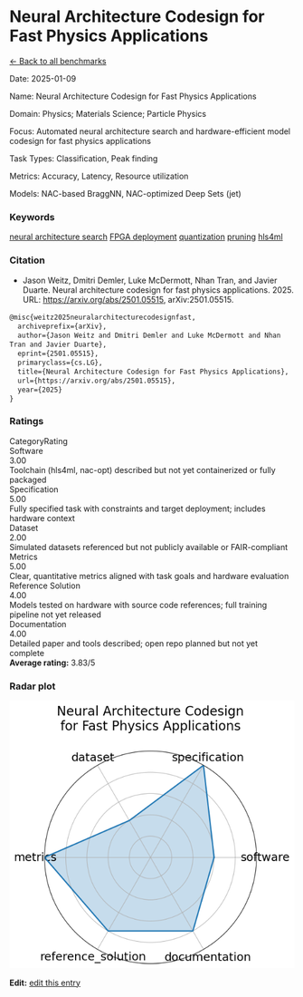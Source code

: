 # Neural Architecture Codesign for Fast Physics Applications

<p><a class="md-button back-link" href="../">← Back to all benchmarks</a></p>
<div class="info-block meta-block">
  <p class="meta-row"><span class="meta-label">Date</span><span class="meta-sep">:</span> <span class="meta-value">2025-01-09</span></p>
  <p class="meta-row"><span class="meta-label">Name</span><span class="meta-sep">:</span> <span class="meta-value">Neural Architecture Codesign for Fast Physics Applications</span></p>
  <p class="meta-row"><span class="meta-label">Domain</span><span class="meta-sep">:</span> <span class="meta-value">Physics; Materials Science; Particle Physics</span></p>
  <p class="meta-row"><span class="meta-label">Focus</span><span class="meta-sep">:</span> <span class="meta-value">Automated neural architecture search and hardware-efficient model codesign for fast physics applications</span></p>
  <p class="meta-row"><span class="meta-label">Task Types</span><span class="meta-sep">:</span> <span class="meta-value">Classification, Peak finding</span></p>
  <p class="meta-row"><span class="meta-label">Metrics</span><span class="meta-sep">:</span> <span class="meta-value">Accuracy, Latency, Resource utilization</span></p>
  <p class="meta-row"><span class="meta-label">Models</span><span class="meta-sep">:</span> <span class="meta-value">NAC-based BraggNN, NAC-optimized Deep Sets (jet)</span></p>
</div>
<h3>Keywords</h3>

<div class="chips"><a class="chip chip-link" href="../#kw=neural%20architecture%20search">neural architecture search</a> <a class="chip chip-link" href="../#kw=FPGA%20deployment">FPGA deployment</a> <a class="chip chip-link" href="../#kw=quantization">quantization</a> <a class="chip chip-link" href="../#kw=pruning">pruning</a> <a class="chip chip-link" href="../#kw=hls4ml">hls4ml</a> </div>
<h3>Citation</h3>

- Jason Weitz, Dmitri Demler, Luke McDermott, Nhan Tran, and Javier Duarte. Neural architecture codesign for fast physics applications. 2025. URL: https://arxiv.org/abs/2501.05515, arXiv:2501.05515.

<pre><code class="language-bibtex">@misc{weitz2025neuralarchitecturecodesignfast,
  archiveprefix={arXiv},
  author={Jason Weitz and Dmitri Demler and Luke McDermott and Nhan Tran and Javier Duarte},
  eprint={2501.05515},
  primaryclass={cs.LG},
  title={Neural Architecture Codesign for Fast Physics Applications},
  url={https://arxiv.org/abs/2501.05515},
  year={2025}
}</code></pre>
<h3>Ratings</h3>
<div class="ratings-grid">
  <div class="ratings-head ratings-cell"><span>Category</span><span>Rating</span></div>
  <div class="rating-item">  <div class="rating-cat">Software</div>  <div class="rating-badge">3.00</div>  <div class="rating-bar"><span style="width:60%"></span></div>  <div class="rating-reason">Toolchain (hls4ml, nac-opt) described but not yet containerized or fully packaged
</div></div><div class="rating-item">  <div class="rating-cat">Specification</div>  <div class="rating-badge">5.00</div>  <div class="rating-bar"><span style="width:100%"></span></div>  <div class="rating-reason">Fully specified task with constraints and target deployment; includes hardware context
</div></div><div class="rating-item">  <div class="rating-cat">Dataset</div>  <div class="rating-badge">2.00</div>  <div class="rating-bar"><span style="width:40%"></span></div>  <div class="rating-reason">Simulated datasets referenced but not publicly available or FAIR-compliant
</div></div><div class="rating-item">  <div class="rating-cat">Metrics</div>  <div class="rating-badge">5.00</div>  <div class="rating-bar"><span style="width:100%"></span></div>  <div class="rating-reason">Clear, quantitative metrics aligned with task goals and hardware evaluation
</div></div><div class="rating-item">  <div class="rating-cat">Reference Solution</div>  <div class="rating-badge">4.00</div>  <div class="rating-bar"><span style="width:80%"></span></div>  <div class="rating-reason">Models tested on hardware with source code references; full training pipeline not yet released
</div></div><div class="rating-item">  <div class="rating-cat">Documentation</div>  <div class="rating-badge">4.00</div>  <div class="rating-bar"><span style="width:80%"></span></div>  <div class="rating-reason">Detailed paper and tools described; open repo planned but not yet complete
</div></div>
</div>
<div class="avg-rating">  <strong>Average rating:</strong> <span class="badge badge--meh badge--sm">3.83/5</span></div><h3>Radar plot</h3>

<div class="radar-wrap"><img class="radar-img" alt="Neural Architecture Codesign for Fast Physics Applications radar" src="../../../tex/images/neural_architecture_codesign_for_fast_physics_applications_radar.png" /></div>

<p><strong>Edit:</strong> <a href="https://github.com/mlcommons-science/benchmark/tree/main/source">edit this entry</a></p>
